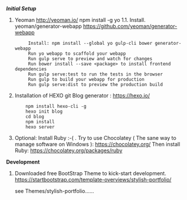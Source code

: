 ***Initial  Setup***
1. Yeoman    http://yeoman.io/
npm install -g yo
  1.1. Install.    yeoman/generator-webapp
    https://github.com/yeoman/generator-webapp

            Install: npm install --global yo gulp-cli bower generator-webapp
            Run yo webapp to scaffold your webapp
            Run gulp serve to preview and watch for changes
            Run bower install --save <package> to install frontend dependencies
            Run gulp serve:test to run the tests in the browser
            Run gulp to build your webapp for production
            Run gulp serve:dist to preview the production build

2.  Installation of  HEXO git  Blog generator :  https://hexo.io/

            npm install hexo-cli -g
            hexo init blog
            cd blog
            npm install
            hexo server

3. Optional:  Install Ruby :-(  .
            Try to use Chocolatey
            ( The sane way to manage software on Windows ):       https://chocolatey.org/
                Then install Ruby:      https://chocolatey.org/packages/ruby

**Development**
1. Downloaded free BootStrap Theme to kick-start development.
    https://startbootstrap.com/template-overviews/stylish-portfolio/

    see Themes/stylish-portfolio......

